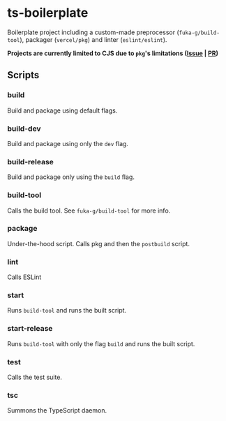# ts-boilerplate

Boilerplate project including a custom-made preprocessor (`fuka-g/build-tool`), packager (`vercel/pkg`) and linter (`eslint/eslint`).

**Projects are currently limited to CJS due to `pkg`'s limitations ([Issue](https://github.com/vercel/pkg/issues/1291) | [PR](https://github.com/vercel/pkg/pull/1323))**

## Scripts

### build

Build and package using default flags.

### build-dev

Build and package using only the `dev` flag.

### build-release

Build and package only using the `build` flag.

### build-tool

Calls the build tool. See `fuka-g/build-tool` for more info.

### package

Under-the-hood script. Calls pkg and then the `postbuild` script.

### lint

Calls ESLint

### start

Runs `build-tool` and runs the built script.

### start-release

Runs `build-tool` with only the flag `build` and runs the built script.

### test

Calls the test suite.

### tsc

Summons the TypeScript daemon.